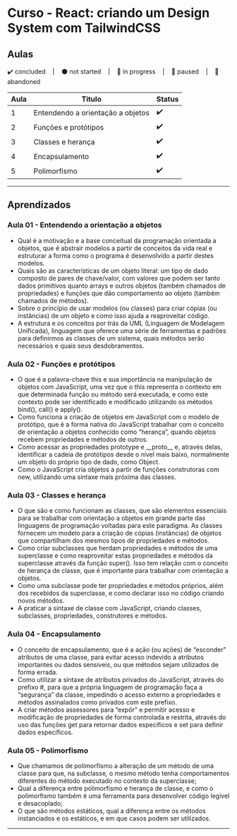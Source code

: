 # Curso - React: criando um Design System com TailwindCSS

## Aulas
<p>
  ✔️ concluded &nbsp;&nbsp;&nbsp;|&nbsp;&nbsp;&nbsp;
  ⚫ not started &nbsp;&nbsp;&nbsp;|&nbsp;&nbsp;&nbsp;
  🔵 in progress &nbsp;&nbsp;&nbsp;|&nbsp;&nbsp;&nbsp;
  🔶 paused &nbsp;&nbsp;&nbsp;|&nbsp;&nbsp;&nbsp;
  🔴 abandoned 
</p>

| Aula | Titulo | Status |
| --- | --- | --- |
| 1 | Entendendo a orientação a objetos | ✔️ |
| 2 | Funções e protótipos | ✔️ |
| 3 | Classes e herança | ✔️ |
| 4 | Encapsulamento | ✔️ |
| 5 | Polimorfismo | ✔️ |

---

## Aprendizados

### Aula 01 - Entendendo a orientação a objetos
<ul>
  <li>Qual é a motivação e a base conceitual da programação orientada a objetos, que é abstrair modelos a partir de conceitos da vida real e estruturar a forma como o programa é desenvolvido a partir destes modelos.</li>
  <li>Quais são as características de um objeto literal: um tipo de dado composto de pares de chave/valor, com valores que podem ser tanto dados primitivos quanto arrays e outros objetos (também chamados de propriedades) e funções que dão comportamento ao objeto (também chamados de métodos).</li>
  <li>Sobre o princípio de usar modelos (ou classes) para criar cópias (ou instâncias) de um objeto e como isso ajuda a reaproveitar código.</li>
  <li>A estrutura e os conceitos por trás da UML (Linguagem de Modelagem Unificada), linguagem que oferece uma série de ferramentas e padrões para definirmos as classes de um sistema, quais métodos serão necessários e quais seus desdobramentos.</li>
</ul>

### Aula 02 - Funções e protótipos
<ul>
  <li>O que é a palavra-chave this e sua importância na manipulação de objetos com JavaScript, uma vez que o this representa o contexto em que determinada função ou método será executada, e como este contexto pode ser identificado e modificado utilizando os métodos bind(), call() e apply().</li>
  <li>Como funciona a criação de objetos em JavaScript com o modelo de protótipo, que é a forma nativa do JavaScript trabalhar com o conceito de orientação a objetos conhecido como “herança”, quando objetos recebem propriedades e métodos de outros.</li>
  <li>Como acessar as propriedades prototype e __proto__ e, através delas, identificar a cadeia de protótipos desde o nível mais baixo, normalmente um objeto do próprio tipo de dado, como Object.</li>
  <li>Como o JavaScript cria objetos a partir de funções construtoras com new, utilizando uma sintaxe mais próxima das classes.</li>
</ul>

### Aula 03 - Classes e herança
<ul>
  <li>O que são e como funcionam as classes, que são elementos essenciais para se trabalhar com orientação a objetos em grande parte das linguagens de programação voltadas para este paradigma. As classes fornecem um modelo para a criação de cópias (instâncias) de objetos que compartilham dos mesmos tipos de propriedades e métodos.</li>
  <li>Como criar subclasses que herdam propriedades e métodos de uma superclasse e como reaproveitar estas propriedades e métodos da superclasse através da função super(). Isso tem relação com o conceito de herança de classe, que é importante para trabalhar com orientação a objetos.</li>
  <li>Como uma subclasse pode ter propriedades e métodos próprios, além dos recebidos da superclasse, e como declarar isso no código criando novos métodos.</li>
  <li>A praticar a sintaxe de classe com JavaScript, criando classes, subclasses, propriedades, construtores e métodos.</li>
</ul>

### Aula 04 - Encapsulamento
<ul>
  <li>O conceito de encapsulamento, que é a ação (ou ações) de “esconder” atributos de uma classe, para evitar acesso indevido a atributos importantes ou dados sensíveis, ou que métodos sejam utilizados de forma errada.</li>
  <li>Como utilizar a sintaxe de atributos privados do JavaScript, através do prefixo #, para que a própria linguagem de programação faça a “segurança” da classe, impedindo o acesso externo a propriedades e métodos assinalados como privados com este prefixo.</li>
  <li>A criar métodos assessores para “expôr” e permitir acesso e modificação de propriedades de forma controlada e restrita, através do uso das funções get para retornar dados específicos e set para definir dados específicos.</li>
</ul>

### Aula 05 - Polimorfismo
<ul>
  <li>Que chamamos de polimorfismo a alteração de um método de uma classe para que, na subclasse, o mesmo método tenha comportamentos diferentes do método executado no contexto da superclasse;</li>
  <li>Qual a diferença entre polimorfismo e herança de classe, e como o polimorfismo também é uma ferramenta para desenvolver código legível e desacoplado;</li>
  <li>O que são métodos estáticos, qual a diferença entre os métodos instanciados e os estáticos, e em que casos podem ser utilizados.</li>
</ul>

---
